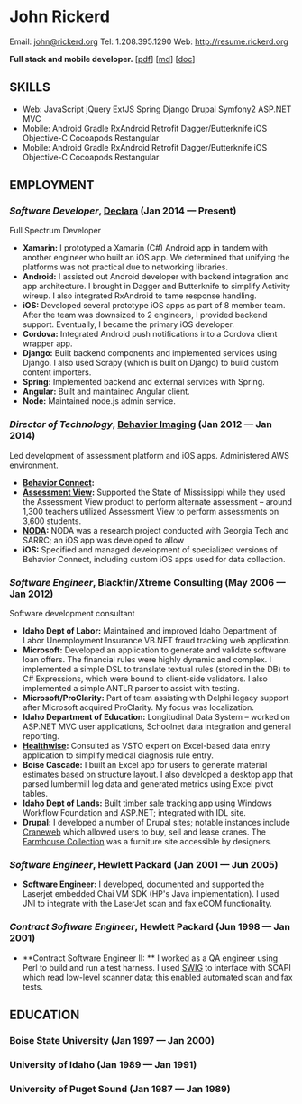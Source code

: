 John Rickerd
============
Email: john@rickerd.org
Tel: 1.208.395.1290
Web: http://resume.rickerd.org

**Full stack and mobile developer.**   [[pdf](http://resume.rickerd.org/resume.pdf)] [[md](http://resume.rickerd.org/resume.md)] [[doc](http://resume.rickerd.org/resume.doc)]

## SKILLS

  - Web: JavaScript jQuery ExtJS Spring Django Drupal Symfony2 ASP.NET MVC 
  - Mobile: Android Gradle RxAndroid Retrofit Dagger/Butterknife iOS Objective-C Cocoapods Restangular 
  - Mobile: Android Gradle RxAndroid Retrofit Dagger/Butterknife iOS Objective-C Cocoapods Restangular 

## EMPLOYMENT

### *Software Developer*, [Declara](https://corp.declara.com) (Jan 2014 — Present)

Full Spectrum Developer
  - **Xamarin:** I prototyped a Xamarin (C#) Android app in tandem with another engineer who built an iOS app. We determined that unifying the platforms was not practical due to networking libraries.
  - **Android:** I assisted out Android developer with backend integration and app architecture. I brought in Dagger and Butterknife to simplify Activity wireup. I also integrated RxAndroid to tame response handling.
  - **iOS:** Developed several prototype iOS apps as part of 8 member team. After the team was downsized to 2 engineers, I provided backend support. Eventually, I became the primary iOS developer.
  - **Cordova:** Integrated Android push notifications into a Cordova client wrapper app.
  - **Django:** Built backend components and implemented services using Django. I also used Scrapy (which is built on Django) to build custom content importers.
  - **Spring:** Implemented backend and external services with Spring.
  - **Angular:** Built and maintained Angular client.
  - **Node:** Maintained node.js admin service.

### *Director of Technology*, [Behavior Imaging](https://behaviorimaging.com/) (Jan 2012 — Jan 2014)

Led development of assessment platform and iOS apps. Administered AWS environment.
  - **[Behavior Connect](https://behaviorimaging.com/products/behavior-connect/):** 
  - **[Assessment View](https://behaviorimaging.com/products/assessment-view/):** Supported the State of Mississippi while they used the Assessment View product to perform alternate assessment – around 1,300 teachers utilized Assessment View to perform assessments on 3,600 students.
  - **[NODA](https://behaviorimaging.com/noda/):** NODA was a research project conducted with Georgia Tech and SARRC; an iOS app was developed to allow 
  - **iOS:** Specified and managed development of specialized versions of Behavior Connect, including custom iOS apps used for data collection.

### *Software Engineer*, Blackfin/Xtreme Consulting (May 2006 — Jan 2012)

Software development consultant
  - **Idaho Dept of Labor:** Maintained and improved Idaho Department of Labor Unemployment Insurance VB.NET fraud tracking web application.
  - **Microsoft:** Developed an application to generate and validate software loan offers. The financial rules were highly dynamic and complex. I implemented a simple DSL to translate textual rules (stored in the DB) to C# Expressions, which were bound to client-side validators. I also implemented a simple ANTLR parser to assist with testing.
  - **Microsoft/ProClarity:** Part of team assisting with Delphi legacy support after Microsoft acquired ProClarity. My focus was localization.
  - **Idaho Department of Education:** Longitudinal Data System – worked on ASP.NET MVC user applications, Schoolnet data integration and general reporting.
  - **[Healthwise](http://www.healthwise.org):** Consulted as VSTO expert on Excel-based data entry application to simplify medical diagnosis rule entry.
  - **Boise Cascade:** I built an Excel app for users to generate material estimates based on structure layout. I also developed a desktop app that parsed lumbermill log data and generated metrics using Excel pivot tables.
  - **Idaho Dept of Lands:** Built [timber sale tracking app](http://web.idl.idaho.gov/timbersale/Search.aspx) using Windows Workflow Foundation and ASP.NET; integrated with IDL site.
  - **Drupal:** I developed a number of Drupal sites; notable instances include [Craneweb](https://craneweb.com) which allowed users to buy, sell and lease cranes. The [Farmhouse Collection](https://www.farmhousecollection.com) was a furniture site accessible by designers.

### *Software Engineer*, Hewlett Packard (Jan 2001 — Jun 2005)


  - **Software Engineer:** I developed, documented and supported the Laserjet embedded Chai VM SDK (HP's Java implementation). I used JNI to integrate with the LaserJet scan and fax eCOM functionality.

### *Contract Software Engineer*, Hewlett Packard (Jun 1998 — Jan 2001)


  - **Contract Software Engineer II: ** I worked as a QA engineer using Perl to build and run a test harness. I used [SWIG](http://www.swig.org/) to interface with SCAPI which read low-level scanner data; this enabled automated scan and fax tests.




## EDUCATION

### Boise State University (Jan 1997 — Jan 2000)



### University of Idaho (Jan 1989 — Jan 1991)



### University of Puget Sound (Jan 1987 — Jan 1989)













